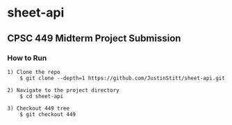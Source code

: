 # sheet-api
## CPSC 449 Midterm Project Submission


### How to Run
```
1) Clone the repo
    $ git clone --depth=1 https://github.com/JustinStitt/sheet-api.git

2) Navigate to the project directory
    $ cd sheet-api

3) Checkout 449 tree
    $ git checkout 449

```
